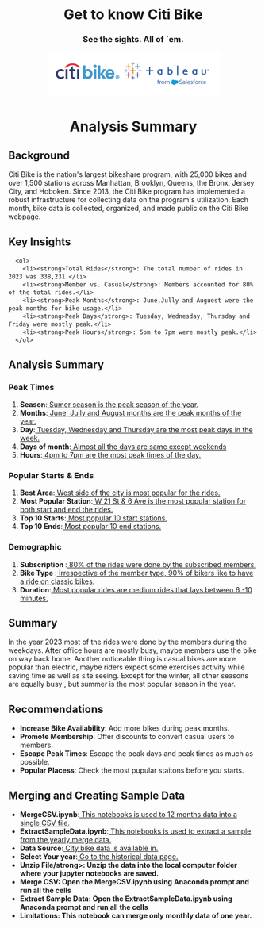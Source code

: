 <h1 align="center">Get to know Citi Bike </h1>
<h3 align="center"> See the sights. All of `em.</h4>

<div align="center">
  <img src="Images/readmeimage.png">
</div>

	
<h1 align="center">Analysis Summary</h1>
  
  <h2>Background </h2>
  <p> 
    Citi Bike is the nation's largest bikeshare program, with 25,000 bikes and over 1,500 stations across
    Manhattan, Brooklyn, Queens, the Bronx, Jersey City, and Hoboken.
    Since 2013, the Citi Bike program has implemented a robust infrastructure for collecting data 
    on the program's utilization. Each month, bike data is collected, organized, 
    and made public on the Citi Bike webpage.
  </p>
  
  <h2>Key Insights</h2>
      
	  <ol>
		<li><strong>Total Rides</strong>: The total number of rides in 2023 was 338,231.</li>
		<li><strong>Member vs. Casual</strong>: Members accounted for 80% of the total rides.</li>
		<li><strong>Peak Months</strong>: June,Jully and Auguest were the peak months for bike usage.</li>
		<li><strong>Peak Days</strong>: Tuesday, Wednesday, Thursday and Friday were mostly peak.</li>
		<li><strong>Peak Hours</strong>: 5pm to 7pm were mostly peak.</li>
	  </ol>
 
  <h2>Analysis Summary </h2>
  <!-- Best Times-->
  <h3>Peak Times </h2>
    <ol>
      <li><strong>Season</strong>:<a href="Images/RidersBySeason.png"> Sumer season is the peak season of the year.</a></li>
      <li><strong>Months</strong>:<a href="Images/RidersByMonth.png"> June, Jully and August months are the peak months of the year.</a></li>
      <li><strong>Day</strong>:<a href="Images/RidersByDaysofWeek.png"> Tuesday, Wednesday and Thursday are the most peak days in the week.</a></li>
      <li><strong>Days of month</strong>:<a href="Images/RidersByDaysofMonth.png"> Almost all the days are same except weekends</a></li>
      <li><strong>Hours</strong>:<a href="Images/RidersByHoursofDay.png"> 4pm to 7pm are the most peak times of the day.</a></li>
    </ol>
       
  <!-- Best Areas-->
  <h3>Popular Starts & Ends </h2>
    <ol>
      <li><strong>Best Area</strong>:<a href="Images/PoupulerAreas.png"> West side of the city is most popular for the rides.</a></li>
      <li><strong>Most Popular Station</strong>:<a href="Images/MostPopularStation.png"> W 21 St & 6 Ave is the most popular station for both start and end the rides.</a></li>
      <li><strong>Top 10 Starts</strong>:<a href="Images/Top10StartsLoc.png"> Most popular 10 start stations.</a></li>
      <li><strong>Top 10 Ends</strong>:<a href="Images/Top10EndingLoc.png"> Most popular 10 end stations.</a></li>
    </ol>
   
   <!-- Demographic-->
   <h3>Demographic</h2> 
    <ol>
      <li><strong>Subscription </strong>:<a href="Images/RidersByMemberType.png"> 80% of the rides were done by the subscribed members.</a></li>
      <li><strong>Bike Type </strong>:<a href="Images/TypesOfBike.png"> Irrespective of the member type, 90% of bikers like to have a ride on classic bikes.</a></li>
      <li><strong>Duration</strong>:<a href="Images/RidersByDuration.png"> Most popular rides are medium rides that lays between 6 -10 minutes. </a></li>
    </ol>
     
  <h2>Summary </h2>
      <p> 
        In the year 2023 most of the rides were done by the members during the weekdays.
        After office hours are mostly busy, maybe members use the bike on way back home.
        Another  noticeable thing is casual bikes are more popular than electric,
        maybe riders expect some exercises activity while saving time as well as site seeing.
        Except for the winter,  all other seasons are equally busy , 
        but summer is the most popular season in the year. 
      </p>
 <h2>Recommendations</h2>
  <ul>
    <li><strong>Increase Bike Availability</strong>: Add more bikes during peak months.</li>
    <li><strong>Promote Membership</strong>: Offer discounts to convert casual users to members.</li>
    <li><strong>Escape Peak Times</strong>: Escape the peak days and peak times as much as possible.</li>
    <li><strong>Popular Placess</strong>: Check the most pupular staitons before you starts.</li>
  </ul>

  <h2>Merging and Creating Sample Data</h2>
  <ul>
	<li><strong>MergeCSV.ipynb</strong>:<a href="PythonScripts/MergeCSV.ipynb"> This notebooks is used to 12 months data into a single CSV file.</a></li>
	<li><strong>ExtractSampleData.ipynb</strong>:<a href="PythonScripts/ExtractSampleData.ipynb"> This notebooks is used to extract a sample from the yearly merge data.</a></li>
	<li><strong>Data Source</strong>:<a href="https://citibikenyc.com/system-data"> City bike data is available in.</a></li>
	<li><strong>Select Your year</strong>:<a href="https://s3.amazonaws.com/tripdata/index.html"> Go to the historical data page.</a></li>
	<li><strong>Unzip File/strong>: Unzip the data into the local computer folder where your jupyter notebooks are saved.</li>
    <li><strong>Merge CSV</strong>: Open the MergeCSV.ipynb using Anaconda prompt and run all the cells</li>
    <li><strong>Extract Sample Data</strong>: Open the ExtractSampleData.ipynb using Anaconda prompt and run all the cells</li>
	<li><strong>Limitations</strong>: This notebook can merge only monthly data of one year. </li>
	
  </ul>










